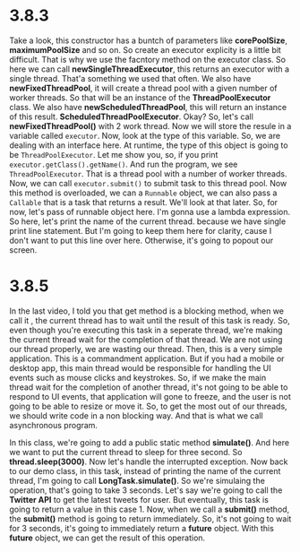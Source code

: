 # 3.8.3
Take a look, this constructor has a buntch of parameters like **corePoolSize**, **maximumPoolSize** and so on. So create an executor explicity is a little bit difficult. That is why we use the facntory method on the executor class. So here we can call **newSingleThreadExecutor**, this returns an executor with a single thread. That'a something we used that often. We also have **newFixedThreadPool**, it will create a thread pool with a given number of worker threads. So that will be an instance of the **ThreadPoolExecutor** class. We also have **newScheduledThreadPool**, this will return an instance of this result. **ScheduledThreadPoolExecutor**. Okay? So, let's call **newFixedThreadPool()** with 2 work thread. Now we will store the resule in a variable called `executor`. Now, look at the type of this variable. So, we are dealing with an interface here. At runtime, the type of this object is going to be `ThreadPoolExecutor`. Let me show you, so, if you print `executor.getClass().getName()`. And run the program, we see `ThreadPoolExecutor`. That is a thread pool with a number of worker threads. Now, we can call `executor.submit()` to submit task to this thread pool. Now this method is overloaded, we can a `Runnable` object, we can also pass a `Callable` that is a task that returns a result. We'll look at that later. So, for now, let's pass of runnable object here. I'm gonna use a lambda expression. So here, let's print the name of the current thread. because we have single print line statement. But I'm going to keep them here for clarity, cause  I don't want to put this line over here. Otherwise, it's going to popout our screen.



# 3.8.5

In the last video, I told you that get method is a blocking method, when we call it , the current thread has to wait until the result of this task is ready. So, even though you're executing this task in a seperate thread, we're making the current thread wait for the completion of that thread. We are not using our thread properly, we are wasting our thread. Then, this is a very simple application. This is a commandment application. But if you had a mobile or desktop app, this main thread would be responsible for handling the UI events such as mouse clicks and keystrokes. So, if we make the main thread wait for the completion of another thread, it's not going to be able to respond to UI events, that application will gone to freeze, and the user is not going to be able to resize or move it. So, to get the most out of our threads, we should write code in a non blocking way. And that is what we call asynchronous program.




In this class, we're going to add a public static method **simulate()**. And here we want to put the current thread to sleep for three second. So **thread.sleep(3000)**. Now let's handle the interrupted exception. Now back to our demo class, in this task, instead of printing the name of the current thread, I'm going to call **LongTask.simulate()**. So we're simulaing the operation, that's going to take 3 seconds. Let's say we're going to call the **Twitter API** to get the latest tweets for user. But eventually, this task is going to return a value in this case 1. Now, when we call a **submit()** method, the **submit()** method is going to return immediately. So, it's not going to wait for 3 seconds, it's going to immediately return a **future** object. With this **future** object, we can get the result of this operation. 